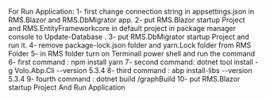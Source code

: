 For Run Application:
 1- first change connection string in appsettings.json in RMS.Blazor and RMS.DbMigrator app.
 2- put RMS.Blazor startup Project and RMS.EntityFrameworkcore in default project in package manager console to Update-Database .
 3- put RMS.DbMigrator startup Project and run it.
 4- remove package-lock.json folder and yarn.Lock folder from RMS Folder
 5- in RMS folder turn on Terminall power shell and run the command 
 6- first command  :  npm install yarn
 7- second command:   dotnet tool install -g Volo.Abp.Cli --version 5.3.4
 8- third command :   abp install-libs --version 5.3.4
 9- fourth command :  dotnet build /graphBuild
 10- put RMS.Blazor startup Project And Run Application
